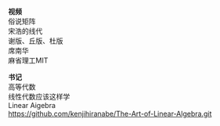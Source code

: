 **视频**  
俗说矩阵  
宋浩的线代  
谢版、丘版、杜版  
席南华  
麻省理工MIT  
  
**书记**  
高等代数  
线性代数应该这样学  
Linear Aigebra  
https://github.com/kenjihiranabe/The-Art-of-Linear-Algebra.git  
